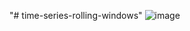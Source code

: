 "# time-series-rolling-windows" 
![image](https://user-images.githubusercontent.com/60479692/219909942-cbc81353-c25a-4857-a0ce-4e7f94a1a94d.png)
